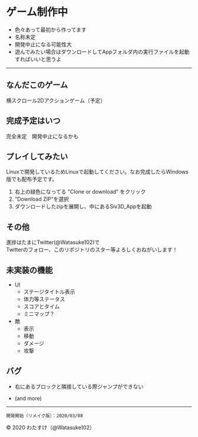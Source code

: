 # ゲーム制作中
- 色々あって最初から作ってます
- 名称未定
- 開発中止になる可能性大
- 遊んでみたい場合はダウンロードしてAppフォルダ内の実行ファイルを起動すればいいと思うよ
---
## なんだこのゲーム
横スクロール2Dアクションゲーム（予定）

## 完成予定はいつ
完全未定　開発中止になるかも

## プレイしてみたい
Linuxで開発しているためLinuxで起動してください。なお完成したらWindows版でも配布予定です。
1. 右上の緑色になってる "Clone or download" をクリック
2. ”Download ZIP”を選択
3. ダウンロードしたzipを展開し、中にあるSiv3D_Appを起動



## その他
進捗はたまにTwitter(@Watasuke102)で　  
Twitterのフォロー、このリポジトリのスター等よろしくおねがいします！

## 未実装の機能
- UI
	- ステージタイトル表示
	- 体力等ステータス
	- スコアとタイム
	- ミニマップ？
- 敵
	- 表示
	- 移動
	- ダメージ
	- 攻撃

## バグ
- 右にあるブロックと隣接している際ジャンプができない

- (and more)
---
	開発開始（リメイク版）：2020/03/08
© 2020 わたすけ（@Watasuke102）